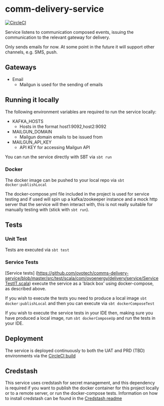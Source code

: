 # comm-delivery-service

[![CircleCI](https://circleci.com/gh/ovotech/comms-delivery-service.svg?style=svg&circle-token=29b5c39281290ccfe989e327aba05427d2c7d8a2)](https://circleci.com/gh/ovotech/comms-delivery-service)

Service listens to communication composed events, issuing the communication to the relevant gateway for delivery. 

Only sends emails for now. At some point in the future it will support other channels, e.g. SMS, push.

## Gateways

* Email
  * Mailgun is used for the sending of emails

## Running it locally

The following environment variables are required to run the service locally:
* KAFKA_HOSTS
  * Hosts in the format host1:9092,host2:9092
* MAILGUN_DOMAIN
  * Mailgun domain emails to be issued from
* MAILGUN_API_KEY
  * API KEY for accessing Mailgun API

You can run the service directly with SBT via `sbt run`

### Docker

The docker image can be pushed to your local repo via `sbt docker:publishLocal`

The docker-compose.yml file included in the project is used for service testing and if used will spin up a kafka/zookeeper instance and a mock http server that the service will then interact with, this is not really suitable for manually testing with (stick with `sbt run`).

## Tests

### Unit Test

Tests are executed via `sbt test`

### Service Tests

[Service tests] (https://github.com/ovotech/comms-delivery-service/blob/master/src/test/scala/com/ovoenergy/delivery/service/ServiceTestIT.scala) execute the service as a 'black box' using docker-compose, as described above.

If you wish to execute the tests you need to produce a local image `sbt docker:publishLocal` and then you can execute via `sbt dockerComposeTest`

If you wish to execute the service tests in your IDE then, making sure you have produced a local image, run `sbt dockerComposeUp` and run the tests in your IDE.

## Deployment

The service is deployed continuously to both the UAT and PRD (TBD) environments via the [CircleCI build](https://circleci.com/gh/ovotech/comms-delivery-service) 

## Credstash

This service uses credstash for secret management, and this dependency is required if you want to publish the docker container for this project locally or to a remote server, or run the docker-compose tests. Information on how to install credstash can be found in the [Credstash readme](https://github.com/fugue/credstash)
